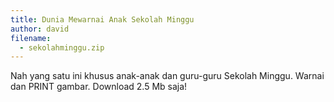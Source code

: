 ```yaml
---
title: Dunia Mewarnai Anak Sekolah Minggu
author: david
filename:
  - sekolahminggu.zip
---
```

Nah yang satu ini khusus anak-anak dan guru-guru Sekolah Minggu. Warnai dan PRINT gambar. Download 2.5 Mb saja!
